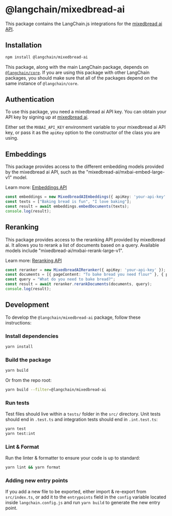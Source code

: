 # @langchain/mixedbread-ai

This package contains the LangChain.js integrations for the [mixedbread ai API](https://mixedbread.ai/).

## Installation

```bash
npm install @langchain/mixedbread-ai
```

This package, along with the main LangChain package, depends on [`@langchain/core`](https://npmjs.com/package/@langchain/core/). If you are using this package with other LangChain packages, you should make sure that all of the packages depend on the same instance of `@langchain/core`.

## Authentication

To use this package, you need a mixedbread ai API key. You can obtain your API key by signing up at [mixedbread ai](https://mixedbread.ai/signup).

Either set the `MXBAI_API_KEY` environment variable to your mixedbread ai API key, or pass it as the `apiKey` option to the constructor of the class you are using.

## Embeddings

This package provides access to the different embedding models provided by the mixedbread ai API, such as the "mixedbread-ai/mxbai-embed-large-v1" model.

Learn more: [Embeddings API](https://mixedbread.ai/docs/embeddings)

```typescript
const embeddings = new MixedbreadAIEmbeddings({ apiKey: 'your-api-key' });
const texts = ["Baking bread is fun", "I love baking"];
const result = await embeddings.embedDocuments(texts);
console.log(result);
```

## Reranking

This package provides access to the reranking API provided by mixedbread ai. It allows you to rerank a list of documents based on a query. Available models include "mixedbread-ai/mxbai-rerank-large-v1".

Learn more: [Reranking API](https://mixedbread.ai/docs/reranking)

```typescript
const reranker = new MixedbreadAIReranker({ apiKey: 'your-api-key' });
const documents = [{ pageContent: "To bake bread you need flour" }, { pageContent: "To bake bread you need yeast" }];
const query = "What do you need to bake bread?";
const result = await reranker.rerankDocuments(documents, query);
console.log(result);
```

## Development

To develop the `@langchain/mixedbread-ai` package, follow these instructions:

### Install dependencies

```bash
yarn install
```

### Build the package

```bash
yarn build
```

Or from the repo root:

```bash
yarn build --filter=@langchain/mixedbread-ai
```

### Run tests

Test files should live within a `tests/` folder in the `src/` directory. Unit tests should end in `.test.ts` and integration tests should end in `.int.test.ts`:

```bash
yarn test
yarn test:int
```

### Lint & Format

Run the linter & formatter to ensure your code is up to standard:

```bash
yarn lint && yarn format
```

### Adding new entry points

If you add a new file to be exported, either import & re-export from `src/index.ts`, or add it to the `entrypoints` field in the `config` variable located inside `langchain.config.js` and run `yarn build` to generate the new entry point.